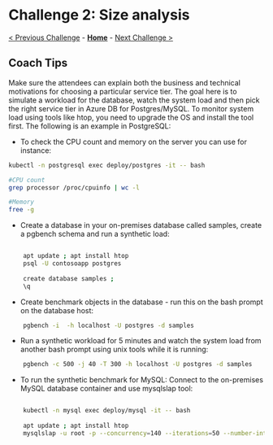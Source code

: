 # Challenge 2: Size analysis

[< Previous Challenge](./01-assessment.md) - **[Home](./README.md)** - [Next Challenge >](./03-offline-migration.md)

## Coach Tips

 Make sure the attendees can explain both the business and technical motivations for choosing a particular service tier. The goal here is to simulate a workload for the
 database, watch the system load and then pick the right service tier in Azure DB for Postgres/MySQL. To monitor system load using tools like htop, you need to upgrade the OS and install the tool first. The following is an example in PostgreSQL:
 
 * To check the CPU count and memory on the server you can use for instance:
 
 ```sh
 kubectl -n postgresql exec deploy/postgres -it -- bash
 
 #CPU count
 grep processor /proc/cpuinfo | wc -l
 
 #Memory
 free -g
 ```

 * Create a database in your on-premises database called samples, create a pgbench schema and run a synthetic load:
 
```bash

    apt update ; apt install htop
    psql -U contosoapp postgres
     
    create database samples ;
    \q
```
* Create benchmark objects in the database - run this on the bash prompt on the database host: 
```bash
    pgbench -i  -h localhost -U postgres -d samples
```
* Run a synthetic workload for 5 minutes and watch the system load from another bash prompt using unix tools while it is running:
```bash
    pgbench -c 500 -j 40 -T 300 -h localhost -U postgres -d samples
```
* To run the synthetic benchmark for MySQL:
    Connect to the on-premises MySQL database container and use mysqlslap tool:
```bash

    kubectl -n mysql exec deploy/mysql -it -- bash
    
    apt update ; apt install htop
    mysqlslap -u root -p --concurrency=140 --iterations=50 --number-int-cols=10 --number-char-cols=20 --auto-generate-sql
```
